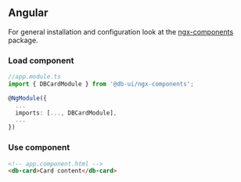 ## Angular

For general installation and configuration look at the [ngx-components](https://www.npmjs.com/package/@db-ui/ngx-components) package.

### Load component

```ts app.module.ts
//app.module.ts
import { DBCardModule } from '@db-ui/ngx-components';

@NgModule({
  ...
  imports: [..., DBCardModule],
  ...
})
```

### Use component

```html app.component.html
<!-- app.component.html -->
<db-card>Card content</db-card>
```
